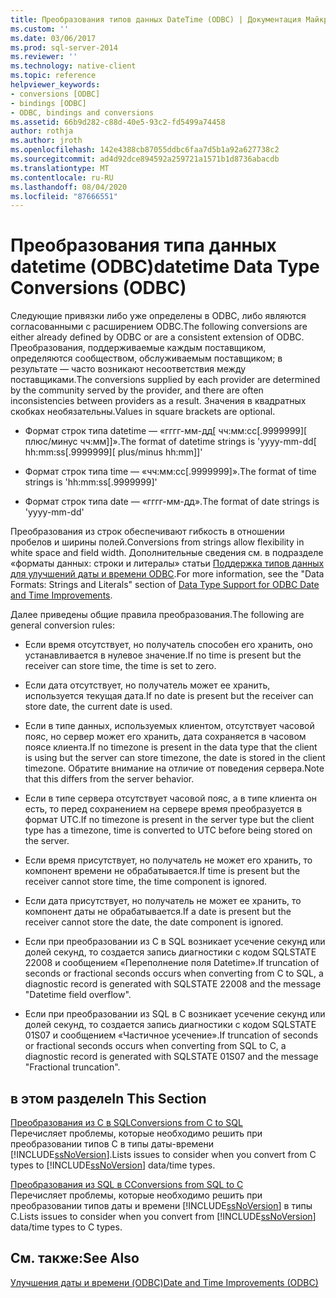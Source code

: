 ```yaml
---
title: Преобразования типов данных DateTime (ODBC) | Документация Майкрософт
ms.custom: ''
ms.date: 03/06/2017
ms.prod: sql-server-2014
ms.reviewer: ''
ms.technology: native-client
ms.topic: reference
helpviewer_keywords:
- conversions [ODBC]
- bindings [ODBC]
- ODBC, bindings and conversions
ms.assetid: 66b9d282-c88d-40e5-93c2-fd5499a74458
author: rothja
ms.author: jroth
ms.openlocfilehash: 142e4388cb87055ddbc6faa7d5b1a92a627738c2
ms.sourcegitcommit: ad4d92dce894592a259721a1571b1d8736abacdb
ms.translationtype: MT
ms.contentlocale: ru-RU
ms.lasthandoff: 08/04/2020
ms.locfileid: "87666551"
---
```

# <a name="datetime-data-type-conversions-odbc"></a><span data-ttu-id="46385-102">Преобразования типа данных datetime (ODBC)</span><span class="sxs-lookup"><span data-stu-id="46385-102">datetime Data Type Conversions (ODBC)</span></span>
  <span data-ttu-id="46385-103">Следующие привязки либо уже определены в ODBC, либо являются согласованными с расширением ODBC.</span><span class="sxs-lookup"><span data-stu-id="46385-103">The following conversions are either already defined by ODBC or are a consistent extension of ODBC.</span></span> <span data-ttu-id="46385-104">Преобразования, поддерживаемые каждым поставщиком, определяются сообществом, обслуживаемым поставщиком; в результате — часто возникают несоответствия между поставщиками.</span><span class="sxs-lookup"><span data-stu-id="46385-104">The conversions supplied by each provider are determined by the community served by the provider, and there are often inconsistencies between providers as a result.</span></span> <span data-ttu-id="46385-105">Значения в квадратных скобках необязательны.</span><span class="sxs-lookup"><span data-stu-id="46385-105">Values in square brackets are optional.</span></span>  
  
-   <span data-ttu-id="46385-106">Формат строк типа datetime — «гггг-мм-дд[ чч:мм:сс[.9999999][ плюс/минус чч:мм]]».</span><span class="sxs-lookup"><span data-stu-id="46385-106">The format of datetime strings is 'yyyy-mm-dd[ hh:mm:ss[.9999999][ plus/minus hh:mm]]'</span></span>  
  
-   <span data-ttu-id="46385-107">Формат строк типа time — «чч:мм:сс[.9999999]».</span><span class="sxs-lookup"><span data-stu-id="46385-107">The format of time strings is 'hh:mm:ss[.9999999]'</span></span>  
  
-   <span data-ttu-id="46385-108">Формат строк типа date — «гггг-мм-дд».</span><span class="sxs-lookup"><span data-stu-id="46385-108">The format of date strings is 'yyyy-mm-dd'</span></span>  
  
 <span data-ttu-id="46385-109">Преобразования из строк обеспечивают гибкость в отношении пробелов и ширины полей.</span><span class="sxs-lookup"><span data-stu-id="46385-109">Conversions from strings allow flexibility in white space and field width.</span></span> <span data-ttu-id="46385-110">Дополнительные сведения см. в подразделе «форматы данных: строки и литералы» статьи [Поддержка типов данных для улучшений даты и времени ODBC](data-type-support-for-odbc-date-and-time-improvements.md).</span><span class="sxs-lookup"><span data-stu-id="46385-110">For more information, see the "Data Formats: Strings and Literals" section of [Data Type Support for ODBC Date and Time Improvements](data-type-support-for-odbc-date-and-time-improvements.md).</span></span>  
  
 <span data-ttu-id="46385-111">Далее приведены общие правила преобразования.</span><span class="sxs-lookup"><span data-stu-id="46385-111">The following are general conversion rules:</span></span>  
  
-   <span data-ttu-id="46385-112">Если время отсутствует, но получатель способен его хранить, оно устанавливается в нулевое значение.</span><span class="sxs-lookup"><span data-stu-id="46385-112">If no time is present but the receiver can store time, the time is set to zero.</span></span>  
  
-   <span data-ttu-id="46385-113">Если дата отсутствует, но получатель может ее хранить, используется текущая дата.</span><span class="sxs-lookup"><span data-stu-id="46385-113">If no date is present but the receiver can store date, the current date is used.</span></span>  
  
-   <span data-ttu-id="46385-114">Если в типе данных, используемых клиентом, отсутствует часовой пояс, но сервер может его хранить, дата сохраняется в часовом поясе клиента.</span><span class="sxs-lookup"><span data-stu-id="46385-114">If no timezone is present in the data type that the client is using but the server can store timezone, the date is stored in the client timezone.</span></span> <span data-ttu-id="46385-115">Обратите внимание на отличие от поведения сервера.</span><span class="sxs-lookup"><span data-stu-id="46385-115">Note that this differs from the server behavior.</span></span>  
  
-   <span data-ttu-id="46385-116">Если в типе сервера отсутствует часовой пояс, а в типе клиента он есть, то перед сохранением на сервере время преобразуется в формат UTC.</span><span class="sxs-lookup"><span data-stu-id="46385-116">If no timezone is present in the server type but the client type has a timezone, time is converted to UTC before being stored on the server.</span></span>  
  
-   <span data-ttu-id="46385-117">Если время присутствует, но получатель не может его хранить, то компонент времени не обрабатывается.</span><span class="sxs-lookup"><span data-stu-id="46385-117">If time is present but the receiver cannot store time, the time component is ignored.</span></span>  
  
-   <span data-ttu-id="46385-118">Если дата присутствует, но получатель не может ее хранить, то компонент даты не обрабатывается.</span><span class="sxs-lookup"><span data-stu-id="46385-118">If a date is present but the receiver cannot store the date, the date component is ignored.</span></span>  
  
-   <span data-ttu-id="46385-119">Если при преобразовании из C в SQL возникает усечение секунд или долей секунд, то создается запись диагностики с кодом SQLSTATE 22008 и сообщением «Переполнение поля Datetime».</span><span class="sxs-lookup"><span data-stu-id="46385-119">If truncation of seconds or fractional seconds occurs when converting from C to SQL, a diagnostic record is generated with SQLSTATE 22008 and the message "Datetime field overflow".</span></span>  
  
-   <span data-ttu-id="46385-120">Если при преобразовании из SQL в C возникает усечение секунд или долей секунд, то создается запись диагностики с кодом SQLSTATE 01S07 и сообщением «Частичное усечение».</span><span class="sxs-lookup"><span data-stu-id="46385-120">If truncation of seconds or fractional seconds occurs when converting from SQL to C, a diagnostic record is generated with SQLSTATE 01S07 and the message "Fractional truncation".</span></span>  
  
## <a name="in-this-section"></a><span data-ttu-id="46385-121">в этом разделе</span><span class="sxs-lookup"><span data-stu-id="46385-121">In This Section</span></span>  
 [<span data-ttu-id="46385-122">Преобразования из C в SQL</span><span class="sxs-lookup"><span data-stu-id="46385-122">Conversions from C to SQL</span></span>](datetime-data-type-conversions-from-c-to-sql.md)  
 <span data-ttu-id="46385-123">Перечисляет проблемы, которые необходимо решить при преобразовании типов C в типы даты-времени [!INCLUDE[ssNoVersion](../../includes/ssnoversion-md.md)].</span><span class="sxs-lookup"><span data-stu-id="46385-123">Lists issues to consider when you convert from C types to [!INCLUDE[ssNoVersion](../../includes/ssnoversion-md.md)] data/time types.</span></span>  
  
 [<span data-ttu-id="46385-124">Преобразования из SQL в C</span><span class="sxs-lookup"><span data-stu-id="46385-124">Conversions from SQL to C</span></span>](datetime-data-type-conversions-from-sql-to-c.md)  
 <span data-ttu-id="46385-125">Перечисляет проблемы, которые необходимо решить при преобразовании типов даты и времени [!INCLUDE[ssNoVersion](../../includes/ssnoversion-md.md)] в типы C.</span><span class="sxs-lookup"><span data-stu-id="46385-125">Lists issues to consider when you convert from [!INCLUDE[ssNoVersion](../../includes/ssnoversion-md.md)] data/time types to C types.</span></span>  
  
## <a name="see-also"></a><span data-ttu-id="46385-126">См. также:</span><span class="sxs-lookup"><span data-stu-id="46385-126">See Also</span></span>  
 [<span data-ttu-id="46385-127">Улучшения даты и времени &#40;ODBC&#41;</span><span class="sxs-lookup"><span data-stu-id="46385-127">Date and Time Improvements &#40;ODBC&#41;</span></span>](date-and-time-improvements-odbc.md)  
  
  
